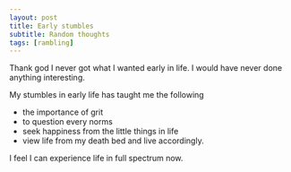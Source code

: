 ```yaml
---
layout: post
title: Early stumbles
subtitle: Random thoughts
tags: [rambling]
---
```


Thank god I never got what I wanted early in life. I would have never done anything interesting.

My stumbles in early life has taught me the following
* the importance of grit
* to question every norms
* seek happiness from the little things in life 
* view life from my death bed and live accordingly. 

I feel I can experience life in full spectrum now.
